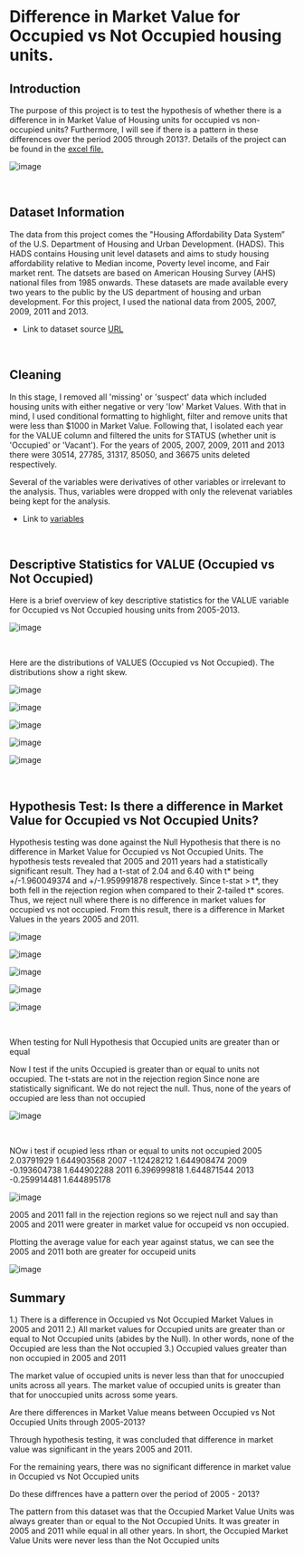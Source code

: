 # Difference in Market Value for Occupied vs Not Occupied housing units.

## Introduction

The purpose of this project is to test the hypothesis of whether there is a difference in in Market Value of Housing units for occupied vs non-occupied units? Furthermore, I will see if there is a pattern in these differences over the period 2005 through 2013?. Details of the project can be found in the [excel file.](https://github.com/awe-struck/Housing_Data/blob/main/Occupied_versus_Unoccupied_Units/Market%20Value%20of%20Occupied%20vs%20Not-Occupied%20Units.xlsx)

![image](https://user-images.githubusercontent.com/115379520/202359938-85903106-e42a-44d9-8f94-7bacc9d9640d.png)


<br />

## Dataset Information

The data from this project comes the "Housing Affordability Data System” of the U.S. Department of Housing and Urban Development. (HADS). This HADS contains Housing unit level datasets and aims to study housing affordability relative to Median income,
Poverty level income, and Fair market rent. The datsets are based on American Housing Survey (AHS) national files from 1985 onwards. These datasets are made available every two years to the public by the US department of housing and urban development.
For this project, I used the national data from 2005, 2007, 2009, 2011 and 2013. 

- Link to dataset source [URL](https://www.huduser.gov/portal/datasets/hads/hads.html)


<br />

## Cleaning


In this stage, I removed all 'missing' or 'suspect' data which included housing units with either negative or very 'low' Market Values. With that in mind, 
I used conditional formatting to highlight, filter  and remove  units that were less than $1000 in Market Value. Following that, I isolated each year 
for the VALUE column and filtered the units for STATUS (whether unit is 'Occupied' or 'Vacant'). For the years of 2005, 2007, 2009, 2011 and 2013 
there were 30514, 27785, 31317, 85050, and 36675 units deleted respectively. 

Several of the variables were derivatives of other variables or irrelevant to the analysis. Thus, variables were dropped with only the relevenat variables being kept for the analysis. 

- Link to [variables](https://github.com/awe-struck/Housing_Data/blob/main/Occupied_versus_Unoccupied_Units/Variables%20List.docx)

<br />

## Descriptive Statistics for VALUE (Occupied vs Not Occupied)

Here is a brief overview of key descriptive statistics for the VALUE variable for Occupied vs Not Occupied housing units from 2005-2013.

![image](https://user-images.githubusercontent.com/115379520/202360623-4621a4ce-3f06-4283-bc8f-9cdb13048759.png)

<br />

Here are the distributions of VALUES (Occupied vs Not Occupied). The distributions show a right skew.

![image](https://user-images.githubusercontent.com/115379520/202616759-7e37f418-feb8-4b74-94a4-b8c6bf745744.png)

![image](https://user-images.githubusercontent.com/115379520/202616838-bb750ca9-d460-487e-aedb-7a47b2f1e8a0.png)

![image](https://user-images.githubusercontent.com/115379520/202616866-391b29f9-8622-474e-9221-7b62d2b2ebdf.png)

![image](https://user-images.githubusercontent.com/115379520/202616894-4120246c-346a-45b8-be11-ae30d6433135.png)

![image](https://user-images.githubusercontent.com/115379520/202616926-86da8b3e-b13a-46e8-b0b0-a76ce2c10687.png)


<br />

## Hypothesis Test: Is there a difference in Market Value for Occupied vs Not Occupied Units?


Hypothesis testing was done against the Null Hypothesis that there is no difference in Market Value for Occupied vs Not Occupied Units. The hypothesis tests revealed that 2005 and 2011 years had a statistically significant result. They had a t-stat of 2.04 and 6.40 with t* being +/-1.960049374 and +/-1.959991878 respectively. Since t-stat > t*, they both fell in the rejection region when compared to their 2-tailed t* scores. Thus, we reject null where there is no difference in market values for occupied vs not occupied. From this result, there is a difference in Market Values in the years 2005 and 2011.


![image](https://user-images.githubusercontent.com/115379520/202617125-52505851-85d2-4cc0-821e-8519f86e0097.png)

![image](https://user-images.githubusercontent.com/115379520/202617141-81102600-a034-43c4-af4d-319ec12a2b69.png)

![image](https://user-images.githubusercontent.com/115379520/202617158-22a8627c-39a5-41ba-9bdd-3ea7b05d41b1.png)

![image](https://user-images.githubusercontent.com/115379520/202617175-9ecf7193-bec1-41ff-91b8-b1ddb1f64f68.png)

![image](https://user-images.githubusercontent.com/115379520/202617191-9dee0501-8b20-4267-bee7-9c1c92534534.png)


<br />

When testing for Null Hypothesis that Occupied units are greater than or equal

Now I test if the units Occupied is greater than or equal to units not occupied. The t-stats are not in the rejection region
Since none are statistically significant. We do not reject the null. Thus, none of the years of occupied are less than not occupied

![image](https://user-images.githubusercontent.com/115379520/202633246-88dac704-7e2e-4e65-9c2d-4bc50a8a761b.png)


<br />

NOw i test if ocupied less rthan or equal to units not occupied
2005	2.03791929	1.644903568
2007	-1.12428212	1.644908474
2009	-0.193604738	1.644902288
2011	6.396999818	1.644871544
2013	-0.259914481	1.644895178

![image](https://user-images.githubusercontent.com/115379520/202633470-a1a66fe1-edc5-4173-a9d0-8c54f7275610.png)


2005 and 2011 fall in the rejection regions so we reject null and say than 2005 and 2011 were greater in market value for occupeid vs non occupied.

Plotting the average value for each year against status, we can see the 2005 and 2011 both are greater for occupeid units



![image](https://user-images.githubusercontent.com/115379520/202633495-756bd8a0-d74a-4f4e-8a31-3b2254006e5c.png)




## Summary


1.) There is a difference in Occupied vs Not Occupied Market Values in 2005 and 2011
2.) All market values for Occupied units are greater than or equal to Not Occupied units (abides by the Null). In other words, none of the Occupied are less than the Not occupied
3.) Occupied values greater than non occupied in 2005 and 2011

The market value of occupied units is never less than that for unoccupied units across all years.
The market value of occupied units is greater than that for unoccupied units across some years.


Are there differences in Market Value means between Occupied vs Not Occupied Units through 2005-2013?

Through hypothesis testing, it was concluded that difference in market value was significant in  the years 2005 and 2011.

For the remaining years, there was no significant difference in market value in Occupied vs Not Occupied units

Do these diffrences have a pattern over the period of 2005 - 2013?

The pattern from this dataset was that the Occupied Market Value Units was always greater than or equal to the Not Occupied Units. It was greater in 2005 and 2011 while equal in all other years. In short, the Occupied Market Value Units were never less than the Not Occupied units


